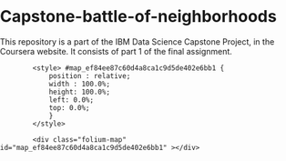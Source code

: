 # Capstone-battle-of-neighborhoods
This repository is a part of the IBM Data Science Capstone Project, in the Coursera website. It consists of part 1 of the final assignment.

<!DOCTYPE html>
<head>    
    <meta http-equiv="content-type" content="text/html; charset=UTF-8" />
    <script>L_PREFER_CANVAS = false; L_NO_TOUCH = false; L_DISABLE_3D = false;</script>
    <script src="https://cdn.jsdelivr.net/npm/leaflet@1.2.0/dist/leaflet.js"></script>
    <script src="https://ajax.googleapis.com/ajax/libs/jquery/1.11.1/jquery.min.js"></script>
    <script src="https://maxcdn.bootstrapcdn.com/bootstrap/3.2.0/js/bootstrap.min.js"></script>
    <script src="https://cdnjs.cloudflare.com/ajax/libs/Leaflet.awesome-markers/2.0.2/leaflet.awesome-markers.js"></script>
    <link rel="stylesheet" href="https://cdn.jsdelivr.net/npm/leaflet@1.2.0/dist/leaflet.css"/>
    <link rel="stylesheet" href="https://maxcdn.bootstrapcdn.com/bootstrap/3.2.0/css/bootstrap.min.css"/>
    <link rel="stylesheet" href="https://maxcdn.bootstrapcdn.com/bootstrap/3.2.0/css/bootstrap-theme.min.css"/>
    <link rel="stylesheet" href="https://maxcdn.bootstrapcdn.com/font-awesome/4.6.3/css/font-awesome.min.css"/>
    <link rel="stylesheet" href="https://cdnjs.cloudflare.com/ajax/libs/Leaflet.awesome-markers/2.0.2/leaflet.awesome-markers.css"/>
    <link rel="stylesheet" href="https://rawgit.com/python-visualization/folium/master/folium/templates/leaflet.awesome.rotate.css"/>
    <style>html, body {width: 100%;height: 100%;margin: 0;padding: 0;}</style>
    <style>#map {position:absolute;top:0;bottom:0;right:0;left:0;}</style>
    
            <style> #map_ef84ee87c60d4a8ca1c9d5de402e6bb1 {
                position : relative;
                width : 100.0%;
                height: 100.0%;
                left: 0.0%;
                top: 0.0%;
                }
            </style>
        
</head>
<body>    
    
            <div class="folium-map" id="map_ef84ee87c60d4a8ca1c9d5de402e6bb1" ></div>
        
</body>
<script>    
    

            
                var bounds = null;
            

            var map_ef84ee87c60d4a8ca1c9d5de402e6bb1 = L.map(
                                  'map_ef84ee87c60d4a8ca1c9d5de402e6bb1',
                                  {center: [-23.5506507,-46.6333824],
                                  zoom: 11,
                                  maxBounds: bounds,
                                  layers: [],
                                  worldCopyJump: false,
                                  crs: L.CRS.EPSG3857
                                 });
            
        
    
            var tile_layer_134dd26036174f8c967f0c1ccbdf1095 = L.tileLayer(
                'https://{s}.tile.openstreetmap.org/{z}/{x}/{y}.png',
                {
  "attribution": null,
  "detectRetina": false,
  "maxZoom": 18,
  "minZoom": 1,
  "noWrap": false,
  "subdomains": "abc"
}
                ).addTo(map_ef84ee87c60d4a8ca1c9d5de402e6bb1);
        
    
            var circle_marker_67984a60971f43d680e632d6f90b27d7 = L.circleMarker(
                [-23.525462,-46.667513],
                {
  "bubblingMouseEvents": true,
  "color": "#8000ff",
  "dashArray": null,
  "dashOffset": null,
  "fill": true,
  "fillColor": "#8000ff",
  "fillOpacity": 0.7,
  "fillRule": "evenodd",
  "lineCap": "round",
  "lineJoin": "round",
  "opacity": 1.0,
  "radius": 5,
  "stroke": true,
  "weight": 3
}
                ).addTo(map_ef84ee87c60d4a8ca1c9d5de402e6bb1);
            
    
            var popup_41c01e1813914423b113f29e10906ae3 = L.popup({maxWidth: '300'});

            
                var html_2bed67936c11460680bfa939c133afb7 = $('<div id="html_2bed67936c11460680bfa939c133afb7" style="width: 100.0%; height: 100.0%;">Barra Funda Cluster 1</div>')[0];
                popup_41c01e1813914423b113f29e10906ae3.setContent(html_2bed67936c11460680bfa939c133afb7);
            

            circle_marker_67984a60971f43d680e632d6f90b27d7.bindPopup(popup_41c01e1813914423b113f29e10906ae3);

            
        
    
            var circle_marker_5151e012a9de41918504c0322a4042df = L.circleMarker(
                [-23.56221,-46.647766],
                {
  "bubblingMouseEvents": true,
  "color": "#80ffb4",
  "dashArray": null,
  "dashOffset": null,
  "fill": true,
  "fillColor": "#80ffb4",
  "fillOpacity": 0.7,
  "fillRule": "evenodd",
  "lineCap": "round",
  "lineJoin": "round",
  "opacity": 1.0,
  "radius": 5,
  "stroke": true,
  "weight": 3
}
                ).addTo(map_ef84ee87c60d4a8ca1c9d5de402e6bb1);
            
    
            var popup_4a8a354b94cb44a6ae34b7da26620e94 = L.popup({maxWidth: '300'});

            
                var html_0455532944d0447f858ca75f5f8cc826 = $('<div id="html_0455532944d0447f858ca75f5f8cc826" style="width: 100.0%; height: 100.0%;">Bela Vista Cluster 2</div>')[0];
                popup_4a8a354b94cb44a6ae34b7da26620e94.setContent(html_0455532944d0447f858ca75f5f8cc826);
            

            circle_marker_5151e012a9de41918504c0322a4042df.bindPopup(popup_4a8a354b94cb44a6ae34b7da26620e94);

            
        
    
            var circle_marker_cc3e4ddda6854f2b96841ec839ae3707 = L.circleMarker(
                [-23.626731,-46.669421],
                {
  "bubblingMouseEvents": true,
  "color": "#80ffb4",
  "dashArray": null,
  "dashOffset": null,
  "fill": true,
  "fillColor": "#80ffb4",
  "fillOpacity": 0.7,
  "fillRule": "evenodd",
  "lineCap": "round",
  "lineJoin": "round",
  "opacity": 1.0,
  "radius": 5,
  "stroke": true,
  "weight": 3
}
                ).addTo(map_ef84ee87c60d4a8ca1c9d5de402e6bb1);
            
    
            var popup_f1f8c1cf55004282ab38aac35d82a549 = L.popup({maxWidth: '300'});

            
                var html_5740096b4f094a9098c7f5cb59628bdc = $('<div id="html_5740096b4f094a9098c7f5cb59628bdc" style="width: 100.0%; height: 100.0%;">Campo Belo Cluster 2</div>')[0];
                popup_f1f8c1cf55004282ab38aac35d82a549.setContent(html_5740096b4f094a9098c7f5cb59628bdc);
            

            circle_marker_cc3e4ddda6854f2b96841ec839ae3707.bindPopup(popup_f1f8c1cf55004282ab38aac35d82a549);

            
        
    
            var circle_marker_282d9cf6d4874d5f986f3121dad4cd51 = L.circleMarker(
                [-23.551531,-46.537791],
                {
  "bubblingMouseEvents": true,
  "color": "#ff0000",
  "dashArray": null,
  "dashOffset": null,
  "fill": true,
  "fillColor": "#ff0000",
  "fillOpacity": 0.7,
  "fillRule": "evenodd",
  "lineCap": "round",
  "lineJoin": "round",
  "opacity": 1.0,
  "radius": 5,
  "stroke": true,
  "weight": 3
}
                ).addTo(map_ef84ee87c60d4a8ca1c9d5de402e6bb1);
            
    
            var popup_8172f19781fa4b018ef62c0de5586926 = L.popup({maxWidth: '300'});

            
                var html_669b857c1dfb4fbe989dff06ce59c501 = $('<div id="html_669b857c1dfb4fbe989dff06ce59c501" style="width: 100.0%; height: 100.0%;">Carrão  Cluster 0</div>')[0];
                popup_8172f19781fa4b018ef62c0de5586926.setContent(html_669b857c1dfb4fbe989dff06ce59c501);
            

            circle_marker_282d9cf6d4874d5f986f3121dad4cd51.bindPopup(popup_8172f19781fa4b018ef62c0de5586926);

            
        
    
            var circle_marker_e91ad7dc34db42d3900850976dff3f64 = L.circleMarker(
                [-23.557887,-46.660321],
                {
  "bubblingMouseEvents": true,
  "color": "#80ffb4",
  "dashArray": null,
  "dashOffset": null,
  "fill": true,
  "fillColor": "#80ffb4",
  "fillOpacity": 0.7,
  "fillRule": "evenodd",
  "lineCap": "round",
  "lineJoin": "round",
  "opacity": 1.0,
  "radius": 5,
  "stroke": true,
  "weight": 3
}
                ).addTo(map_ef84ee87c60d4a8ca1c9d5de402e6bb1);
            
    
            var popup_504c66238c9c41d6b9c9214e65d86508 = L.popup({maxWidth: '300'});

            
                var html_f89886206e7043a79f265876793fe1ab = $('<div id="html_f89886206e7043a79f265876793fe1ab" style="width: 100.0%; height: 100.0%;">Consolação Cluster 2</div>')[0];
                popup_504c66238c9c41d6b9c9214e65d86508.setContent(html_f89886206e7043a79f265876793fe1ab);
            

            circle_marker_e91ad7dc34db42d3900850976dff3f64.bindPopup(popup_504c66238c9c41d6b9c9214e65d86508);

            
        
    
            var circle_marker_e8707cb2358540db91479e96cc6fdaa0 = L.circleMarker(
                [-23.589273000000002,-46.606162],
                {
  "bubblingMouseEvents": true,
  "color": "#80ffb4",
  "dashArray": null,
  "dashOffset": null,
  "fill": true,
  "fillColor": "#80ffb4",
  "fillOpacity": 0.7,
  "fillRule": "evenodd",
  "lineCap": "round",
  "lineJoin": "round",
  "opacity": 1.0,
  "radius": 5,
  "stroke": true,
  "weight": 3
}
                ).addTo(map_ef84ee87c60d4a8ca1c9d5de402e6bb1);
            
    
            var popup_d69a71f893ab48938fe6e4cceedd402a = L.popup({maxWidth: '300'});

            
                var html_7f01c50c12d84c82987c08fcd6f152e7 = $('<div id="html_7f01c50c12d84c82987c08fcd6f152e7" style="width: 100.0%; height: 100.0%;">Ipiranga Cluster 2</div>')[0];
                popup_d69a71f893ab48938fe6e4cceedd402a.setContent(html_7f01c50c12d84c82987c08fcd6f152e7);
            

            circle_marker_e8707cb2358540db91479e96cc6fdaa0.bindPopup(popup_d69a71f893ab48938fe6e4cceedd402a);

            
        
    
            var circle_marker_ed3aa29ef4e34d60a4c6a36796df48c6 = L.circleMarker(
                [-23.584381,-46.678444],
                {
  "bubblingMouseEvents": true,
  "color": "#80ffb4",
  "dashArray": null,
  "dashOffset": null,
  "fill": true,
  "fillColor": "#80ffb4",
  "fillOpacity": 0.7,
  "fillRule": "evenodd",
  "lineCap": "round",
  "lineJoin": "round",
  "opacity": 1.0,
  "radius": 5,
  "stroke": true,
  "weight": 3
}
                ).addTo(map_ef84ee87c60d4a8ca1c9d5de402e6bb1);
            
    
            var popup_cac7b0abad1c4b10b024d91eeebdceed = L.popup({maxWidth: '300'});

            
                var html_f80e199698834456b367f7a9bcde140c = $('<div id="html_f80e199698834456b367f7a9bcde140c" style="width: 100.0%; height: 100.0%;">Itaim Bibi Cluster 2</div>')[0];
                popup_cac7b0abad1c4b10b024d91eeebdceed.setContent(html_f80e199698834456b367f7a9bcde140c);
            

            circle_marker_ed3aa29ef4e34d60a4c6a36796df48c6.bindPopup(popup_cac7b0abad1c4b10b024d91eeebdceed);

            
        
    
            var circle_marker_2e763587849a46dd90917169eadd05d7 = L.circleMarker(
                [-23.446658,-46.736213],
                {
  "bubblingMouseEvents": true,
  "color": "#8000ff",
  "dashArray": null,
  "dashOffset": null,
  "fill": true,
  "fillColor": "#8000ff",
  "fillOpacity": 0.7,
  "fillRule": "evenodd",
  "lineCap": "round",
  "lineJoin": "round",
  "opacity": 1.0,
  "radius": 5,
  "stroke": true,
  "weight": 3
}
                ).addTo(map_ef84ee87c60d4a8ca1c9d5de402e6bb1);
            
    
            var popup_d4c2cf60907240889daf7e125e2a3b9c = L.popup({maxWidth: '300'});

            
                var html_cd7d3022cbdb445c91a1d2cc19319632 = $('<div id="html_cd7d3022cbdb445c91a1d2cc19319632" style="width: 100.0%; height: 100.0%;">Jaraguá Cluster 1</div>')[0];
                popup_d4c2cf60907240889daf7e125e2a3b9c.setContent(html_cd7d3022cbdb445c91a1d2cc19319632);
            

            circle_marker_2e763587849a46dd90917169eadd05d7.bindPopup(popup_d4c2cf60907240889daf7e125e2a3b9c);

            
        
    
            var circle_marker_6a429bca0ad04a64b8ae1f7dd8d937e3 = L.circleMarker(
                [-23.567435999999997,-46.663692],
                {
  "bubblingMouseEvents": true,
  "color": "#80ffb4",
  "dashArray": null,
  "dashOffset": null,
  "fill": true,
  "fillColor": "#80ffb4",
  "fillOpacity": 0.7,
  "fillRule": "evenodd",
  "lineCap": "round",
  "lineJoin": "round",
  "opacity": 1.0,
  "radius": 5,
  "stroke": true,
  "weight": 3
}
                ).addTo(map_ef84ee87c60d4a8ca1c9d5de402e6bb1);
            
    
            var popup_d48a9048668e4da1b02979d94d406da7 = L.popup({maxWidth: '300'});

            
                var html_06d89257b8d34e9a8fcb8a4144a464e9 = $('<div id="html_06d89257b8d34e9a8fcb8a4144a464e9" style="width: 100.0%; height: 100.0%;">Jardim Paulista Cluster 2</div>')[0];
                popup_d48a9048668e4da1b02979d94d406da7.setContent(html_06d89257b8d34e9a8fcb8a4144a464e9);
            

            circle_marker_6a429bca0ad04a64b8ae1f7dd8d937e3.bindPopup(popup_d48a9048668e4da1b02979d94d406da7);

            
        
    
            var circle_marker_7e7bd1074a414f3e847ed70daa635704 = L.circleMarker(
                [-23.521576,-46.704349],
                {
  "bubblingMouseEvents": true,
  "color": "#8000ff",
  "dashArray": null,
  "dashOffset": null,
  "fill": true,
  "fillColor": "#8000ff",
  "fillOpacity": 0.7,
  "fillRule": "evenodd",
  "lineCap": "round",
  "lineJoin": "round",
  "opacity": 1.0,
  "radius": 5,
  "stroke": true,
  "weight": 3
}
                ).addTo(map_ef84ee87c60d4a8ca1c9d5de402e6bb1);
            
    
            var popup_e1e91161963349e1a8ea75a78de2c04c = L.popup({maxWidth: '300'});

            
                var html_8dd9836d24544f16b664029674b7b29b = $('<div id="html_8dd9836d24544f16b664029674b7b29b" style="width: 100.0%; height: 100.0%;">Lapa Cluster 1</div>')[0];
                popup_e1e91161963349e1a8ea75a78de2c04c.setContent(html_8dd9836d24544f16b664029674b7b29b);
            

            circle_marker_7e7bd1074a414f3e847ed70daa635704.bindPopup(popup_e1e91161963349e1a8ea75a78de2c04c);

            
        
    
            var circle_marker_ccb97e4085c0499987a0d63c1435b455 = L.circleMarker(
                [-23.566704,-46.631809000000004],
                {
  "bubblingMouseEvents": true,
  "color": "#8000ff",
  "dashArray": null,
  "dashOffset": null,
  "fill": true,
  "fillColor": "#8000ff",
  "fillOpacity": 0.7,
  "fillRule": "evenodd",
  "lineCap": "round",
  "lineJoin": "round",
  "opacity": 1.0,
  "radius": 5,
  "stroke": true,
  "weight": 3
}
                ).addTo(map_ef84ee87c60d4a8ca1c9d5de402e6bb1);
            
    
            var popup_b9e3219452de489f829520d87ffe63e8 = L.popup({maxWidth: '300'});

            
                var html_610204e5c1d14bf7a40e2431502c6f80 = $('<div id="html_610204e5c1d14bf7a40e2431502c6f80" style="width: 100.0%; height: 100.0%;">Liberdade Cluster 1</div>')[0];
                popup_b9e3219452de489f829520d87ffe63e8.setContent(html_610204e5c1d14bf7a40e2431502c6f80);
            

            circle_marker_ccb97e4085c0499987a0d63c1435b455.bindPopup(popup_b9e3219452de489f829520d87ffe63e8);

            
        
    
            var circle_marker_6ba3ed5b9a104bc89c97255dcc55da3c = L.circleMarker(
                [-23.597085,-46.662888],
                {
  "bubblingMouseEvents": true,
  "color": "#80ffb4",
  "dashArray": null,
  "dashOffset": null,
  "fill": true,
  "fillColor": "#80ffb4",
  "fillOpacity": 0.7,
  "fillRule": "evenodd",
  "lineCap": "round",
  "lineJoin": "round",
  "opacity": 1.0,
  "radius": 5,
  "stroke": true,
  "weight": 3
}
                ).addTo(map_ef84ee87c60d4a8ca1c9d5de402e6bb1);
            
    
            var popup_91638c55515848e6a92d0d48b73274f5 = L.popup({maxWidth: '300'});

            
                var html_0f775e4fe3cd463f88e566ff52377095 = $('<div id="html_0f775e4fe3cd463f88e566ff52377095" style="width: 100.0%; height: 100.0%;">Moema Cluster 2</div>')[0];
                popup_91638c55515848e6a92d0d48b73274f5.setContent(html_0f775e4fe3cd463f88e566ff52377095);
            

            circle_marker_6ba3ed5b9a104bc89c97255dcc55da3c.bindPopup(popup_91638c55515848e6a92d0d48b73274f5);

            
        
    
            var circle_marker_029d4522ba4340139382e12f3604e811 = L.circleMarker(
                [-23.532976,-46.615849],
                {
  "bubblingMouseEvents": true,
  "color": "#ff0000",
  "dashArray": null,
  "dashOffset": null,
  "fill": true,
  "fillColor": "#ff0000",
  "fillOpacity": 0.7,
  "fillRule": "evenodd",
  "lineCap": "round",
  "lineJoin": "round",
  "opacity": 1.0,
  "radius": 5,
  "stroke": true,
  "weight": 3
}
                ).addTo(map_ef84ee87c60d4a8ca1c9d5de402e6bb1);
            
    
            var popup_d311af846ea5461eaa18236cbc4fdefd = L.popup({maxWidth: '300'});

            
                var html_103921a56af34f2baa742dde6d1b6c64 = $('<div id="html_103921a56af34f2baa742dde6d1b6c64" style="width: 100.0%; height: 100.0%;">Pari Cluster 0</div>')[0];
                popup_d311af846ea5461eaa18236cbc4fdefd.setContent(html_103921a56af34f2baa742dde6d1b6c64);
            

            circle_marker_029d4522ba4340139382e12f3604e811.bindPopup(popup_d311af846ea5461eaa18236cbc4fdefd);

            
        
    
            var circle_marker_105a16d748e6444e96890b58108b7535 = L.circleMarker(
                [-23.523683,-46.543782],
                {
  "bubblingMouseEvents": true,
  "color": "#ff0000",
  "dashArray": null,
  "dashOffset": null,
  "fill": true,
  "fillColor": "#ff0000",
  "fillOpacity": 0.7,
  "fillRule": "evenodd",
  "lineCap": "round",
  "lineJoin": "round",
  "opacity": 1.0,
  "radius": 5,
  "stroke": true,
  "weight": 3
}
                ).addTo(map_ef84ee87c60d4a8ca1c9d5de402e6bb1);
            
    
            var popup_8672d770f7364322bd43accbcb88db49 = L.popup({maxWidth: '300'});

            
                var html_7160316b015b4b06a1db4a8921b6e650 = $('<div id="html_7160316b015b4b06a1db4a8921b6e650" style="width: 100.0%; height: 100.0%;">Penha Cluster 0</div>')[0];
                popup_8672d770f7364322bd43accbcb88db49.setContent(html_7160316b015b4b06a1db4a8921b6e650);
            

            circle_marker_105a16d748e6444e96890b58108b7535.bindPopup(popup_8672d770f7364322bd43accbcb88db49);

            
        
    
            var circle_marker_30401bb172134a87a0edad84cac2ee39 = L.circleMarker(
                [-23.537929000000002,-46.680671000000004],
                {
  "bubblingMouseEvents": true,
  "color": "#8000ff",
  "dashArray": null,
  "dashOffset": null,
  "fill": true,
  "fillColor": "#8000ff",
  "fillOpacity": 0.7,
  "fillRule": "evenodd",
  "lineCap": "round",
  "lineJoin": "round",
  "opacity": 1.0,
  "radius": 5,
  "stroke": true,
  "weight": 3
}
                ).addTo(map_ef84ee87c60d4a8ca1c9d5de402e6bb1);
            
    
            var popup_fb585e81c4aa479e8afcf0b5bc7b9b52 = L.popup({maxWidth: '300'});

            
                var html_447afe1d51784c7ea12ffcf44d712781 = $('<div id="html_447afe1d51784c7ea12ffcf44d712781" style="width: 100.0%; height: 100.0%;">Perdizes Cluster 1</div>')[0];
                popup_fb585e81c4aa479e8afcf0b5bc7b9b52.setContent(html_447afe1d51784c7ea12ffcf44d712781);
            

            circle_marker_30401bb172134a87a0edad84cac2ee39.bindPopup(popup_fb585e81c4aa479e8afcf0b5bc7b9b52);

            
        
    
            var circle_marker_34d21d9f6528493ca2998805985a6adb = L.circleMarker(
                [-23.545335,-46.642257],
                {
  "bubblingMouseEvents": true,
  "color": "#80ffb4",
  "dashArray": null,
  "dashOffset": null,
  "fill": true,
  "fillColor": "#80ffb4",
  "fillOpacity": 0.7,
  "fillRule": "evenodd",
  "lineCap": "round",
  "lineJoin": "round",
  "opacity": 1.0,
  "radius": 5,
  "stroke": true,
  "weight": 3
}
                ).addTo(map_ef84ee87c60d4a8ca1c9d5de402e6bb1);
            
    
            var popup_cd45ea7bca584b45969d755ac573bcdb = L.popup({maxWidth: '300'});

            
                var html_28151fc380c44c83b1bbeb33568b9b1e = $('<div id="html_28151fc380c44c83b1bbeb33568b9b1e" style="width: 100.0%; height: 100.0%;">República Cluster 2</div>')[0];
                popup_cd45ea7bca584b45969d755ac573bcdb.setContent(html_28151fc380c44c83b1bbeb33568b9b1e);
            

            circle_marker_34d21d9f6528493ca2998805985a6adb.bindPopup(popup_cd45ea7bca584b45969d755ac573bcdb);

            
        
    
            var circle_marker_6ebea7506dbc4f929f7c532e7451d8c2 = L.circleMarker(
                [-23.601282,-46.602554999999995],
                {
  "bubblingMouseEvents": true,
  "color": "#8000ff",
  "dashArray": null,
  "dashOffset": null,
  "fill": true,
  "fillColor": "#8000ff",
  "fillOpacity": 0.7,
  "fillRule": "evenodd",
  "lineCap": "round",
  "lineJoin": "round",
  "opacity": 1.0,
  "radius": 5,
  "stroke": true,
  "weight": 3
}
                ).addTo(map_ef84ee87c60d4a8ca1c9d5de402e6bb1);
            
    
            var popup_8f55e62d2a0e415fa15d4992f833d8fa = L.popup({maxWidth: '300'});

            
                var html_74e79332562a444fbf5392887fdfb8b9 = $('<div id="html_74e79332562a444fbf5392887fdfb8b9" style="width: 100.0%; height: 100.0%;">Sacomã Cluster 1</div>')[0];
                popup_8f55e62d2a0e415fa15d4992f833d8fa.setContent(html_74e79332562a444fbf5392887fdfb8b9);
            

            circle_marker_6ebea7506dbc4f929f7c532e7451d8c2.bindPopup(popup_8f55e62d2a0e415fa15d4992f833d8fa);

            
        
    
            var circle_marker_28dcbdd1dacb4e2a8cb85b6bdc0f7c3e = L.circleMarker(
                [-23.499321,-46.628933],
                {
  "bubblingMouseEvents": true,
  "color": "#ff0000",
  "dashArray": null,
  "dashOffset": null,
  "fill": true,
  "fillColor": "#ff0000",
  "fillOpacity": 0.7,
  "fillRule": "evenodd",
  "lineCap": "round",
  "lineJoin": "round",
  "opacity": 1.0,
  "radius": 5,
  "stroke": true,
  "weight": 3
}
                ).addTo(map_ef84ee87c60d4a8ca1c9d5de402e6bb1);
            
    
            var popup_9d6b1af92bd04e4ea2116b79cbf9de59 = L.popup({maxWidth: '300'});

            
                var html_fe73c6dbe48043a0a6d333a3dd9cc79d = $('<div id="html_fe73c6dbe48043a0a6d333a3dd9cc79d" style="width: 100.0%; height: 100.0%;">Santana Cluster 0</div>')[0];
                popup_9d6b1af92bd04e4ea2116b79cbf9de59.setContent(html_fe73c6dbe48043a0a6d333a3dd9cc79d);
            

            circle_marker_28dcbdd1dacb4e2a8cb85b6bdc0f7c3e.bindPopup(popup_9d6b1af92bd04e4ea2116b79cbf9de59);

            
        
    
            var circle_marker_7c9abdd51e4545b3b69b3f85a690cff2 = L.circleMarker(
                [-23.540252,-46.576642],
                {
  "bubblingMouseEvents": true,
  "color": "#ff0000",
  "dashArray": null,
  "dashOffset": null,
  "fill": true,
  "fillColor": "#ff0000",
  "fillOpacity": 0.7,
  "fillRule": "evenodd",
  "lineCap": "round",
  "lineJoin": "round",
  "opacity": 1.0,
  "radius": 5,
  "stroke": true,
  "weight": 3
}
                ).addTo(map_ef84ee87c60d4a8ca1c9d5de402e6bb1);
            
    
            var popup_c43f48fb5cdf42a09b416295775303c7 = L.popup({maxWidth: '300'});

            
                var html_ef45436da1d8406b82d8722ef03e2064 = $('<div id="html_ef45436da1d8406b82d8722ef03e2064" style="width: 100.0%; height: 100.0%;">Tatuapé Cluster 0</div>')[0];
                popup_c43f48fb5cdf42a09b416295775303c7.setContent(html_ef45436da1d8406b82d8722ef03e2064);
            

            circle_marker_7c9abdd51e4545b3b69b3f85a690cff2.bindPopup(popup_c43f48fb5cdf42a09b416295775303c7);

            
        
    
            var circle_marker_f352f95bd52a4a45a89f11996c70e4fa = L.circleMarker(
                [-23.480075,-46.60327],
                {
  "bubblingMouseEvents": true,
  "color": "#ff0000",
  "dashArray": null,
  "dashOffset": null,
  "fill": true,
  "fillColor": "#ff0000",
  "fillOpacity": 0.7,
  "fillRule": "evenodd",
  "lineCap": "round",
  "lineJoin": "round",
  "opacity": 1.0,
  "radius": 5,
  "stroke": true,
  "weight": 3
}
                ).addTo(map_ef84ee87c60d4a8ca1c9d5de402e6bb1);
            
    
            var popup_7f3447915eb04b519549fe3a791c804a = L.popup({maxWidth: '300'});

            
                var html_204ec02fb2e84ae1be7622bd7be844c1 = $('<div id="html_204ec02fb2e84ae1be7622bd7be844c1" style="width: 100.0%; height: 100.0%;">Tucuruvi Cluster 0</div>')[0];
                popup_7f3447915eb04b519549fe3a791c804a.setContent(html_204ec02fb2e84ae1be7622bd7be844c1);
            

            circle_marker_f352f95bd52a4a45a89f11996c70e4fa.bindPopup(popup_7f3447915eb04b519549fe3a791c804a);

            
        
    
            var circle_marker_441ea809c2ba4823af40d3ef19f6548d = L.circleMarker(
                [-23.530072,-46.734319],
                {
  "bubblingMouseEvents": true,
  "color": "#8000ff",
  "dashArray": null,
  "dashOffset": null,
  "fill": true,
  "fillColor": "#8000ff",
  "fillOpacity": 0.7,
  "fillRule": "evenodd",
  "lineCap": "round",
  "lineJoin": "round",
  "opacity": 1.0,
  "radius": 5,
  "stroke": true,
  "weight": 3
}
                ).addTo(map_ef84ee87c60d4a8ca1c9d5de402e6bb1);
            
    
            var popup_6995b24e8b1b4775b059c15b3947f776 = L.popup({maxWidth: '300'});

            
                var html_8d9fe6dd7fe9418db3a453c9bd3e144d = $('<div id="html_8d9fe6dd7fe9418db3a453c9bd3e144d" style="width: 100.0%; height: 100.0%;">Vila Leopoldina Cluster 1</div>')[0];
                popup_6995b24e8b1b4775b059c15b3947f776.setContent(html_8d9fe6dd7fe9418db3a453c9bd3e144d);
            

            circle_marker_441ea809c2ba4823af40d3ef19f6548d.bindPopup(popup_6995b24e8b1b4775b059c15b3947f776);

            
        
    
            var circle_marker_95c4af46cf234f96920a6de4b85e7a04 = L.circleMarker(
                [-23.513184,-46.589156],
                {
  "bubblingMouseEvents": true,
  "color": "#ff0000",
  "dashArray": null,
  "dashOffset": null,
  "fill": true,
  "fillColor": "#ff0000",
  "fillOpacity": 0.7,
  "fillRule": "evenodd",
  "lineCap": "round",
  "lineJoin": "round",
  "opacity": 1.0,
  "radius": 5,
  "stroke": true,
  "weight": 3
}
                ).addTo(map_ef84ee87c60d4a8ca1c9d5de402e6bb1);
            
    
            var popup_74b38077d63e485b948abd0230f95506 = L.popup({maxWidth: '300'});

            
                var html_f507d134b0ec4707a5d63cdd785b5271 = $('<div id="html_f507d134b0ec4707a5d63cdd785b5271" style="width: 100.0%; height: 100.0%;">Vila Maria Cluster 0</div>')[0];
                popup_74b38077d63e485b948abd0230f95506.setContent(html_f507d134b0ec4707a5d63cdd785b5271);
            

            circle_marker_95c4af46cf234f96920a6de4b85e7a04.bindPopup(popup_74b38077d63e485b948abd0230f95506);

            
        
    
            var circle_marker_8791ebb5a1864d2f84c50bdc25214892 = L.circleMarker(
                [-23.599935000000002,-46.739162],
                {
  "bubblingMouseEvents": true,
  "color": "#8000ff",
  "dashArray": null,
  "dashOffset": null,
  "fill": true,
  "fillColor": "#8000ff",
  "fillOpacity": 0.7,
  "fillRule": "evenodd",
  "lineCap": "round",
  "lineJoin": "round",
  "opacity": 1.0,
  "radius": 5,
  "stroke": true,
  "weight": 3
}
                ).addTo(map_ef84ee87c60d4a8ca1c9d5de402e6bb1);
            
    
            var popup_06fc6f2249424132a73ba6246a2b18db = L.popup({maxWidth: '300'});

            
                var html_8100895f219049118711554dce3a2710 = $('<div id="html_8100895f219049118711554dce3a2710" style="width: 100.0%; height: 100.0%;">Vila Sônia Cluster 1</div>')[0];
                popup_06fc6f2249424132a73ba6246a2b18db.setContent(html_8100895f219049118711554dce3a2710);
            

            circle_marker_8791ebb5a1864d2f84c50bdc25214892.bindPopup(popup_06fc6f2249424132a73ba6246a2b18db);

            
        
</script>
